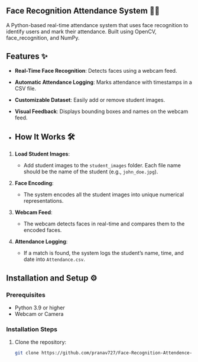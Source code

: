 ## Face Recognition Attendance System 📸✅

A Python-based real-time attendance system that uses face recognition to identify users and mark their attendance. Built using OpenCV, face_recognition, and NumPy.

## Features ✨
- **Real-Time Face Recognition**: Detects faces using a webcam feed.
- **Automatic Attendance Logging**: Marks attendance with timestamps in a CSV file.
- **Customizable Dataset**: Easily add or remove student images.
- **Visual Feedback**: Displays bounding boxes and names on the webcam feed.

- ## How It Works 🛠️

1. **Load Student Images**:
   - Add student images to the `student_images` folder. Each file name should be the name of the student (e.g., `john_doe.jpg`).

2. **Face Encoding**:
   - The system encodes all the student images into unique numerical representations.

3. **Webcam Feed**:
   - The webcam detects faces in real-time and compares them to the encoded faces.

4. **Attendance Logging**:
   - If a match is found, the system logs the student’s name, time, and date into `Attendance.csv`.

## Installation and Setup ⚙️

### Prerequisites
- Python 3.9 or higher
- Webcam or Camera

### Installation Steps
1. Clone the repository:
   ```bash
   git clone https://github.com/pranav727/Face-Recognition-Attendence-System-using-python.git




